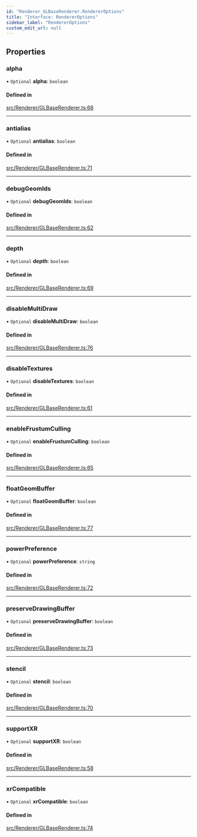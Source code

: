 ```yaml
---
id: "Renderer_GLBaseRenderer.RendererOptions"
title: "Interface: RendererOptions"
sidebar_label: "RendererOptions"
custom_edit_url: null
---
```




## Properties

### alpha

• `Optional` **alpha**: `boolean`

#### Defined in

[src/Renderer/GLBaseRenderer.ts:68](https://github.com/ZeaInc/zea-engine/blob/716e8606e/src/Renderer/GLBaseRenderer.ts#L68)

___

### antialias

• `Optional` **antialias**: `boolean`

#### Defined in

[src/Renderer/GLBaseRenderer.ts:71](https://github.com/ZeaInc/zea-engine/blob/716e8606e/src/Renderer/GLBaseRenderer.ts#L71)

___

### debugGeomIds

• `Optional` **debugGeomIds**: `boolean`

#### Defined in

[src/Renderer/GLBaseRenderer.ts:62](https://github.com/ZeaInc/zea-engine/blob/716e8606e/src/Renderer/GLBaseRenderer.ts#L62)

___

### depth

• `Optional` **depth**: `boolean`

#### Defined in

[src/Renderer/GLBaseRenderer.ts:69](https://github.com/ZeaInc/zea-engine/blob/716e8606e/src/Renderer/GLBaseRenderer.ts#L69)

___

### disableMultiDraw

• `Optional` **disableMultiDraw**: `boolean`

#### Defined in

[src/Renderer/GLBaseRenderer.ts:76](https://github.com/ZeaInc/zea-engine/blob/716e8606e/src/Renderer/GLBaseRenderer.ts#L76)

___

### disableTextures

• `Optional` **disableTextures**: `boolean`

#### Defined in

[src/Renderer/GLBaseRenderer.ts:61](https://github.com/ZeaInc/zea-engine/blob/716e8606e/src/Renderer/GLBaseRenderer.ts#L61)

___

### enableFrustumCulling

• `Optional` **enableFrustumCulling**: `boolean`

#### Defined in

[src/Renderer/GLBaseRenderer.ts:65](https://github.com/ZeaInc/zea-engine/blob/716e8606e/src/Renderer/GLBaseRenderer.ts#L65)

___

### floatGeomBuffer

• `Optional` **floatGeomBuffer**: `boolean`

#### Defined in

[src/Renderer/GLBaseRenderer.ts:77](https://github.com/ZeaInc/zea-engine/blob/716e8606e/src/Renderer/GLBaseRenderer.ts#L77)

___

### powerPreference

• `Optional` **powerPreference**: `string`

#### Defined in

[src/Renderer/GLBaseRenderer.ts:72](https://github.com/ZeaInc/zea-engine/blob/716e8606e/src/Renderer/GLBaseRenderer.ts#L72)

___

### preserveDrawingBuffer

• `Optional` **preserveDrawingBuffer**: `boolean`

#### Defined in

[src/Renderer/GLBaseRenderer.ts:73](https://github.com/ZeaInc/zea-engine/blob/716e8606e/src/Renderer/GLBaseRenderer.ts#L73)

___

### stencil

• `Optional` **stencil**: `boolean`

#### Defined in

[src/Renderer/GLBaseRenderer.ts:70](https://github.com/ZeaInc/zea-engine/blob/716e8606e/src/Renderer/GLBaseRenderer.ts#L70)

___

### supportXR

• `Optional` **supportXR**: `boolean`

#### Defined in

[src/Renderer/GLBaseRenderer.ts:58](https://github.com/ZeaInc/zea-engine/blob/716e8606e/src/Renderer/GLBaseRenderer.ts#L58)

___

### xrCompatible

• `Optional` **xrCompatible**: `boolean`

#### Defined in

[src/Renderer/GLBaseRenderer.ts:74](https://github.com/ZeaInc/zea-engine/blob/716e8606e/src/Renderer/GLBaseRenderer.ts#L74)

